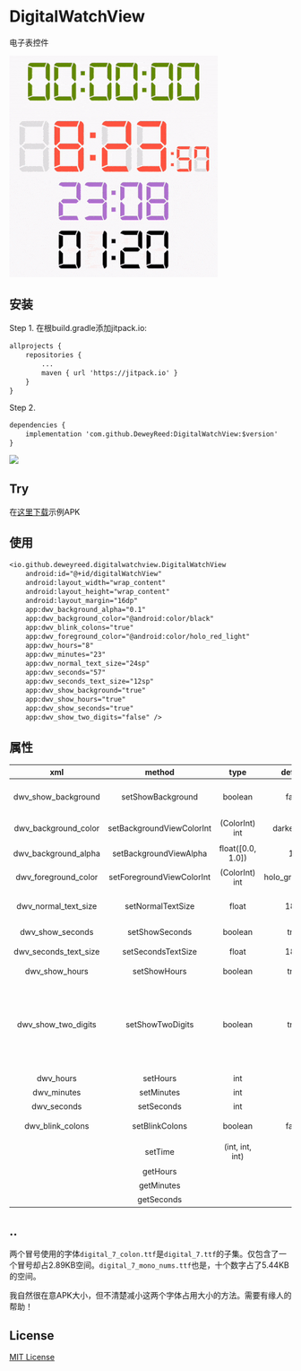 # DigitalWatchView
电子表控件

![](https://github.com/DeweyReed/DigitalWatchView/blob/master/image/preview.gif?raw=true)

## 安装
Step 1. 在根build.gradle添加jitpack.io:
```
allprojects {
	repositories {
        ...
		maven { url 'https://jitpack.io' }
	}
}
```
Step 2.
```
dependencies {
	implementation 'com.github.DeweyReed:DigitalWatchView:$version'
}
```
[![](https://jitpack.io/v/DeweyReed/DigitalWatchView.svg)](https://jitpack.io/#DeweyReed/DigitalWatchView)

## Try
在[这里下载](https://github.com/DeweyReed/DigitalWatchView/releases/download/1.0/sample.apk)示例APK

## 使用
```
<io.github.deweyreed.digitalwatchview.DigitalWatchView
    android:id="@+id/digitalWatchView"
    android:layout_width="wrap_content"
    android:layout_height="wrap_content"
    android:layout_margin="16dp"
    app:dwv_background_alpha="0.1"
    app:dwv_background_color="@android:color/black"
    app:dwv_blink_colons="true"
    app:dwv_foreground_color="@android:color/holo_red_light"
    app:dwv_hours="8"
    app:dwv_minutes="23"
    app:dwv_normal_text_size="24sp"
    app:dwv_seconds="57"
    app:dwv_seconds_text_size="12sp"
    app:dwv_show_background="true"
    app:dwv_show_hours="true"
    app:dwv_show_seconds="true"
    app:dwv_show_two_digits="false" />
```

## 属性

|xml|method|type|default|meaning|
|:-:|:-:|:-:|:-:|:-|
|dwv_show_background|setShowBackground|boolean|false|显示数字后的88背景阴影|
|dwv_background_color|setBackgroundViewColorInt|(ColorInt) int|darker_gray|背景阴影颜色|
|dwv_background_alpha|setBackgroundViewAlpha|float([0.0, 1.0])|1.0|背景阴影透明度|
|dwv_foreground_color|setForegroundViewColorInt|(ColorInt) int|holo_green_dark|数字颜色|
|dwv_normal_text_size|setNormalTextSize|float|18sp|小时和分钟的文字大小|
|dwv_show_seconds|setShowSeconds|boolean|true|显示秒钟|
|dwv_seconds_text_size|setSecondsTextSize|float|18sp|秒钟的文字大小|
|dwv_show_hours|setShowHours|boolean|true|设置小时|
|dwv_show_two_digits|setShowTwoDigits|boolean|true|小时（如果不显示小时使用的话，就是分钟）使用%02d的格式|
|dwv_hours|setHours|int|0|设置小时|
|dwv_minutes|setMinutes|int|0|设置分钟|
|dwv_seconds|setSeconds|int|0|设置秒钟|
|dwv_blink_colons|setBlinkColons|boolean|false|闪烁两个冒号|
||setTime|(int, int, int)||一次性设置时分秒|
||getHours|||获取小时|
||getMinutes|||获取分钟|
||getSeconds|||获取秒钟|

## ..
两个冒号使用的字体`digital_7_colon.ttf`是`digital_7.ttf`的子集。仅包含了一个冒号却占2.89KB空间。`digital_7_mono_nums.ttf`也是，十个数字占了5.44KB的空间。

我自然很在意APK大小，但不清楚减小这两个字体占用大小的方法。需要有缘人的帮助！

## License
[MIT License](https://github.com/DeweyReed/DigitalWatchView/blob/master/LICENSE)